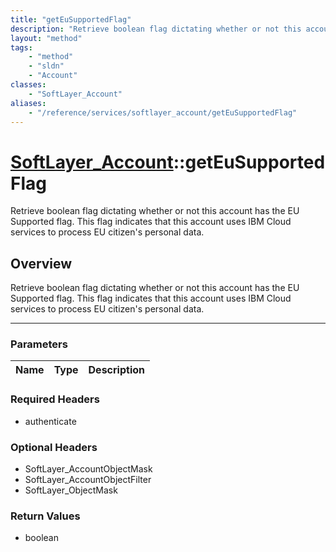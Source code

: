 ```yaml
---
title: "getEuSupportedFlag"
description: "Retrieve boolean flag dictating whether or not this account has the EU Supported flag. This flag indicates that this acc... "
layout: "method"
tags:
    - "method"
    - "sldn"
    - "Account"
classes:
    - "SoftLayer_Account"
aliases:
    - "/reference/services/softlayer_account/getEuSupportedFlag"
---
```

# [SoftLayer_Account](/reference/services/SoftLayer_Account)::getEuSupportedFlag

Retrieve boolean flag dictating whether or not this account has the EU Supported flag. This flag indicates that this account uses IBM Cloud services to process EU citizen's personal data.


## Overview 
Retrieve boolean flag dictating whether or not this account has the EU Supported flag. This flag indicates that this account uses IBM Cloud services to process EU citizen's personal data.

-----

### Parameters 
|Name | Type | Description |
| --- | --- | --- |


### Required Headers
* authenticate


### Optional Headers
* SoftLayer_AccountObjectMask
* SoftLayer_AccountObjectFilter
* SoftLayer_ObjectMask

### Return Values
* boolean




